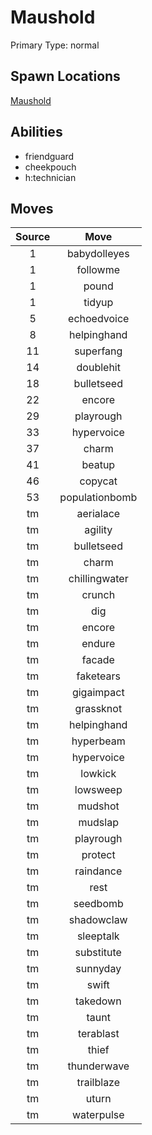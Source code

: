# Maushold  
Primary Type: normal  
  
## Spawn Locations  
[Maushold](/data/spawn_presets/maushold.md)  
  
## Abilities  
  * friendguard
  * cheekpouch
  * h:technician
  
  
## Moves  
  
| Source | Move |  
|:---:|:---:|  
| 1 | babydolleyes |  
| 1 | followme |  
| 1 | pound |  
| 1 | tidyup |  
| 5 | echoedvoice |  
| 8 | helpinghand |  
| 11 | superfang |  
| 14 | doublehit |  
| 18 | bulletseed |  
| 22 | encore |  
| 29 | playrough |  
| 33 | hypervoice |  
| 37 | charm |  
| 41 | beatup |  
| 46 | copycat |  
| 53 | populationbomb |  
| tm | aerialace |  
| tm | agility |  
| tm | bulletseed |  
| tm | charm |  
| tm | chillingwater |  
| tm | crunch |  
| tm | dig |  
| tm | encore |  
| tm | endure |  
| tm | facade |  
| tm | faketears |  
| tm | gigaimpact |  
| tm | grassknot |  
| tm | helpinghand |  
| tm | hyperbeam |  
| tm | hypervoice |  
| tm | lowkick |  
| tm | lowsweep |  
| tm | mudshot |  
| tm | mudslap |  
| tm | playrough |  
| tm | protect |  
| tm | raindance |  
| tm | rest |  
| tm | seedbomb |  
| tm | shadowclaw |  
| tm | sleeptalk |  
| tm | substitute |  
| tm | sunnyday |  
| tm | swift |  
| tm | takedown |  
| tm | taunt |  
| tm | terablast |  
| tm | thief |  
| tm | thunderwave |  
| tm | trailblaze |  
| tm | uturn |  
| tm | waterpulse |  
  
